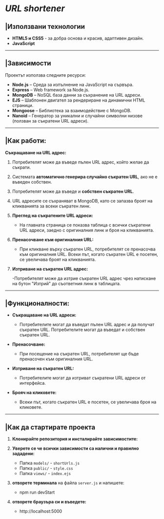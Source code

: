 # *URL shortener*

## |Използвани технологии

- **HTML5 и CSS5** - за добра основа и красив, адаптивен дизайн.
- **JavaScript**

---

## |Зависимости

Проектът използва следните ресурси:
- **Node.js** – Среда за изпълнение на JavaScript на сървъра.
- **Express** – Web framework за Node.js.
- **MongoDB** – NoSQL база данни за съхранение на URL адреси.
- **EJS** – Шаблонен двигател за рендериране на динамични HTML страници.
- **Mongoose** – Библиотека за взаимодействие с MongoDB.
- **Nanoid** – Генератор за уникални и случайни символни низове (ползван за съкратени URL адреси).

---

## |Как работи:
**Съкращаване на URL адрес:**

1. Потребителят може да въведе пълен URL адрес, който желае да съкрати.
2. Системата **автоматично генерира случайно съкратен URL**, ако не е въведен собствен.
3. Потребителят може да въведе и **собствен съкратен URL**.
4. URL адресите се съхраняват в MongoDB, като се запазва броят на кликванията за всеки съкратен линк.
5. **Преглед на съкратените URL адреси:**

    - На главната страница се показва таблица с всички съкратени URL адреси, заедно с оригиналния линк и броя на кликванията.
6. **Пренасочване към оригиналния URL:**

    - При кликване върху съкратен URL, потребителят се пренасочва към оригиналния URL.
Всеки път, когато съкратен URL е посетен, се увеличава броят на кликванията.
7. **Изтриване на съкратен URL адрес:**

    -Потребителят може да изтрие съкратен URL адрес чрез натискане на бутон "Изтрий" до съответния линк в таблицата.

---

## |Функционалности:
 - **Съкращаване на URL адреси:** 
 
    - Потребителите могат да въведат пълен URL адрес и да получат съкратен URL. Потребителите могат да въведат и собствен съкратен URL.
 - **Пренасочване:** 
 
    - При посещение на съкратен URL, потребителят ще бъде пренасочен към оригиналния URL.
 - **Изтриване на съкратен URL:** 
 
    - Потребителите могат да изтриват съкратени URL адреси от интерфейса.
 - **Брояч на кликовете:** 
 
    - Всеки път, когато съкратен URL е посетен, се увеличава броя на кликовете.

---

## |Как да стартирате проекта
1. **Клонирайте репозитория и инсталирайте зависимостите:**

2. **Уверете се че всички зависимости са налични и правилно зададени:**

    - Папка `models/` - `shortUrls.js`
    - Папка `public/` - `style.css`
    - Папка `views/` - `index.ejs`

3. **отворете терминала** на файла `server.js` и напишете:
        
    - npm run devStart

4. **отворете браузъра си и въведете:**


    - http://localhost:5000       


